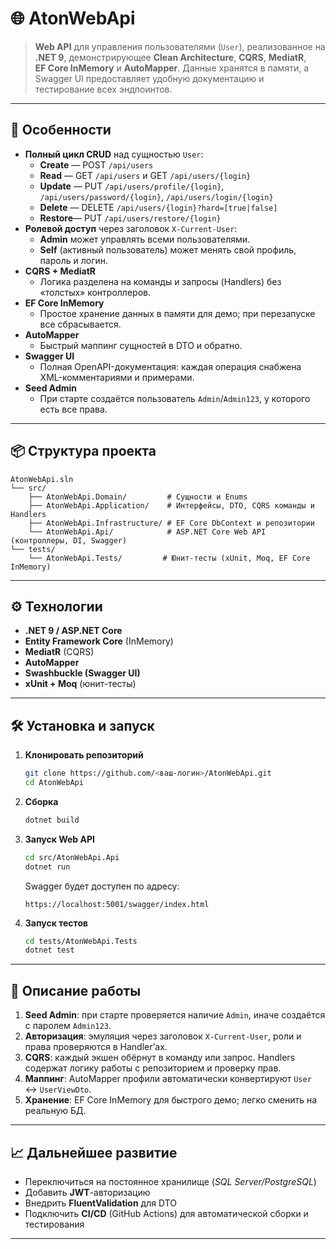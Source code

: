 # 🌐 AtonWebApi

&#x20;  &#x20;

> **Web API** для управления пользователями (`User`), реализованное на **.NET 9**, демонстрирующее **Clean Architecture**, **CQRS**, **MediatR**, **EF Core InMemory** и **AutoMapper**. Данные хранятся в памяти, а Swagger UI предоставляет удобную документацию и тестирование всех эндпоинтов.

---

## 🚀 Особенности

- **Полный цикл CRUD** над сущностью `User`:
  - **Create** — POST `/api/users`
  - **Read**   — GET `/api/users` и GET `/api/users/{login}`
  - **Update** — PUT `/api/users/profile/{login}`, `/api/users/password/{login}`, `/api/users/login/{login}`
  - **Delete** — DELETE `/api/users/{login}?hard=[true|false]`
  - **Restore**— PUT `/api/users/restore/{login}`
- **Ролевой доступ** через заголовок `X-Current-User`:
  - **Admin** может управлять всеми пользователями.
  - **Self** (активный пользователь) может менять свой профиль, пароль и логин.
- **CQRS + MediatR**
  - Логика разделена на команды и запросы (Handlers) без «толстых» контроллеров.
- **EF Core InMemory**
  - Простое хранение данных в памяти для демо; при перезапуске все сбрасывается.
- **AutoMapper**
  - Быстрый маппинг сущностей в DTO и обратно.
- **Swagger UI**
  - Полная OpenAPI-документация: каждая операция снабжена XML-комментариями и примерами.
- **Seed Admin**
  - При старте создаётся пользователь `Admin`/`Admin123`, у которого есть все права.

---

## 📦 Структура проекта

```
AtonWebApi.sln
└── src/
    ├── AtonWebApi.Domain/         # Сущности и Enums
    ├── AtonWebApi.Application/    # Интерфейсы, DTO, CQRS команды и Handlers
    ├── AtonWebApi.Infrastructure/ # EF Core DbContext и репозитории
    └── AtonWebApi.Api/            # ASP.NET Core Web API (контроллеры, DI, Swagger)
└── tests/
    └── AtonWebApi.Tests/         # Юнит-тесты (xUnit, Moq, EF Core InMemory)
```

---

## ⚙️ Технологии

- **.NET 9 / ASP.NET Core**
- **Entity Framework Core** (InMemory)
- **MediatR** (CQRS)
- **AutoMapper**
- **Swashbuckle (Swagger UI)**
- **xUnit + Moq** (юнит-тесты)

---

## 🛠 Установка и запуск

1. **Клонировать репозиторий**
   ```bash
   git clone https://github.com/<ваш-логин>/AtonWebApi.git
   cd AtonWebApi
   ```
2. **Сборка**
   ```bash
   dotnet build
   ```
3. **Запуск Web API**
   ```bash
   cd src/AtonWebApi.Api
   dotnet run
   ```
   Swagger будет доступен по адресу:
   ```
   https://localhost:5001/swagger/index.html
   ```
4. **Запуск тестов**
   ```bash
   cd tests/AtonWebApi.Tests
   dotnet test
   ```

---

## 📝 Описание работы

1. **Seed Admin**: при старте проверяется наличие `Admin`, иначе создаётся с паролем `Admin123`.
2. **Авторизация**: эмуляция через заголовок `X-Current-User`, роли и права проверяются в Handler’ах.
3. **CQRS**: каждый экшен обёрнут в команду или запрос. Handlers содержат логику работы с репозиторием и проверку прав.
4. **Маппинг**: AutoMapper профили автоматически конвертируют `User` ↔ `UserViewDto`.
5. **Хранение**: EF Core InMemory для быстрого демо; легко сменить на реальную БД.

---

## 📈 Дальнейшее развитие

- Переключиться на постоянное хранилище (*SQL Server/PostgreSQL*)
- Добавить **JWT**-авторизацию
- Внедрить **FluentValidation** для DTO
- Подключить **CI/CD** (GitHub Actions) для автоматической сборки и тестирования

---
